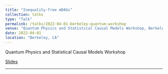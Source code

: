 ```yaml
---
title: "Inequality-free mDAGs"
collection: talks
type: "Talk"
permalink: /talks/2022-04-01-berkeley-quantum-workshop
venue: "Quantum Physics and Statistical Causal Models Workshop, Berkeley"
date: 2022-04-01
location: "Berkeley, CA"
---
```


Quantum Physics and Statistical Causal Models Workshop

[Slides](https://www.stats.ox.ac.uk/~evans/pres/mDAGs_inequalities.pdf)

---
